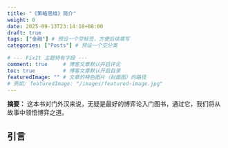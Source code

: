 ```yaml
---
title: "《策略思维》简介"
weight: 0
date: 2025-09-13T23:14:18+08:00
draft: true
tags: ["金融"] # 预设一个空标签，方便后续填写
categories: ["Posts"] # 预设一个空分类

# --- FixIt 主题特有字段 ---
comment: true     # 博客文章默认开启评论
toc: true         # 博客文章默认开启目录
featuredImage: "" # 文章的特色图片（封面图）的路径
# 例如: featuredImage: "/images/featured-image.jpg"
---
```


**摘要：** 这本书对门外汉来说，无疑是最好的博弈论入门图书，通过它，我们将从故事中领悟博弈之道。

<!--more-->

## 引言


